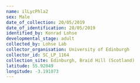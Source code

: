 ```yaml
---
name: ilLycPhla2
sex: Male
date_of_collection: 20/05/2019
date_of_identification: 20/05/2019
identified_by: Konrad Lohse
developmental_stage: adult
collected_by: Lohse Lab
collector_organisation: University of Edinburgh
collector_id: SC_LP_1164
collection_site: Edinburgh, Braid Hill (Scotland)
latitude: 55.92049
longitude: -3.191073
---
```

